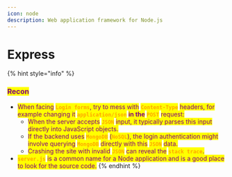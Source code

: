 ```yaml
---
icon: node
description: Web application framework for Node.js
---
```


# Express

{% hint style="info" %}
### <mark style="color:purple;">Recon</mark>

* <mark style="color:purple;">When facing</mark>  <mark style="color:orange;">**`Login forms`**</mark><mark style="color:purple;">, try to mess with</mark> <mark style="color:orange;">**`Content-Type`**</mark> <mark style="color:purple;">headers, for example changing it</mark> <mark style="color:orange;">**`application/json`**</mark> <mark style="color:purple;">**in the**</mark> <mark style="color:orange;">**`POST`**</mark> <mark style="color:purple;">request:</mark>
  * <mark style="color:purple;">When the server accepts</mark> <mark style="color:orange;">**`JSON`**</mark> <mark style="color:purple;">input, it typically parses this input directly into JavaScript objects.</mark>
  * <mark style="color:purple;">If the backend uses</mark> <mark style="color:orange;">**`MongoDB`**</mark> <mark style="color:purple;">(</mark><mark style="color:orange;">**`NoSQL`**</mark><mark style="color:purple;">), the login authentication might involve querying</mark> <mark style="color:orange;">**`MongoDB`**</mark> <mark style="color:purple;">directly with this</mark> <mark style="color:orange;">**`JSON`**</mark> <mark style="color:purple;">data.</mark>
  * <mark style="color:purple;">Crashing the site with invalid</mark> <mark style="color:orange;">**`JSON`**</mark> <mark style="color:purple;">can reveal the</mark> <mark style="color:orange;">**`stack trace`**</mark><mark style="color:purple;">.</mark>
* <mark style="color:orange;">**`server.js`**</mark> <mark style="color:purple;">is a common name for a Node application and is a good place to look for the source code.</mark>
{% endhint %}


